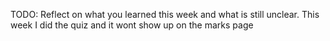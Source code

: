 TODO: Reflect on what you learned this week and what is still unclear.
This week I did the quiz and it wont show up on the marks page